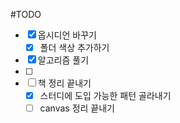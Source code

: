 #TODO

- [x] 옵시디언 바꾸기
	- [x] 폴더 색상 추가하기

- [x] 알고리즘 풀기
- [ ] 
- [ ] 책 정리 끝내기
	- [x] 스터디에 도입 가능한 패턴 골라내기
	- [ ] canvas 정리 끝내기
